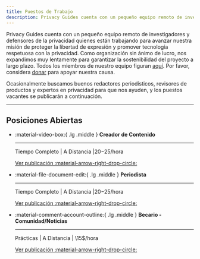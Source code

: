 ```yaml
---
title: Puestos de Trabajo
description: Privacy Guides cuenta con un pequeño equipo remoto de investigadores y defensores de la privacidad. Cualquier puesto vacante que podremos tener en el futuro será publicado aquí.
---
```


Privacy Guides cuenta con un pequeño equipo remoto de investigadores y defensores de la privacidad quienes están trabajando para avanzar nuestra misión de proteger la libertad de expresión y promover tecnología respetuosa con la privacidad. Como organización sin ánimo de lucro, nos expandimos muy lentamente para garantizar la sostenibilidad del proyecto a largo plazo. Todos los miembros de nuestro equipo figuran [aquí](https://discuss.privacyguides.net/u?group=team\&order=solutions\&period=all). Por favor, considera [donar](donate.md) para apoyar nuestra causa.

Ocasionalmente buscamos buenos redactores periodísticos, revisores de productos y expertos en privacidad para que nos ayuden, y los puestos vacantes se publicarán a continuación.

---

## Posiciones Abiertas

<div class="grid cards" markdown>

- :material-video-box:{ .lg .middle } **Creador de Contenido**

  ---

  Tiempo Completo | A Distancia |$20-$25/hora

  [Ver publicación :material-arrow-right-drop-circle:](jobs/content-creator.md)

- :material-file-document-edit:{ .lg .middle } **Periodista**

  ---

  Tiempo Completo | A Distancia |$20-$25/hora

  [Ver publicación :material-arrow-right-drop-circle:](jobs/journalist.md)

- :material-comment-account-outline:{ .lg .middle } **Becario - Comunidad/Noticias**

  ---

  Prácticas | A Distancia | \15$/hora

  [Ver publicación :material-arrow-right-drop-circle:](jobs/intern-news.md)

</div>
